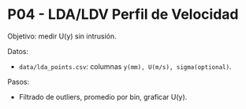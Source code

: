 # P04 - LDA/LDV Perfil de Velocidad

Objetivo: medir U(y) sin intrusión.

Datos:
- `data/lda_points.csv`: columnas `y(mm), U(m/s), sigma(optional)`.

Pasos:
- Filtrado de outliers, promedio por bin, graficar U(y).
